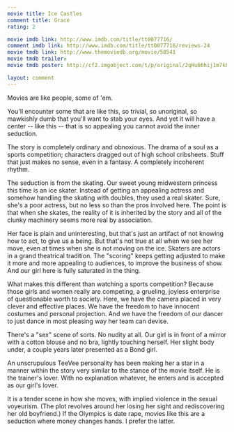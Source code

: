 ```yaml
---
movie title: Ice Castles
comment title: Grace
rating: 2

movie imdb link: http://www.imdb.com/title/tt0077716/
comment imdb link: http://www.imdb.com/title/tt0077716/reviews-24
movie tmdb link: http://www.themoviedb.org/movie/50541
movie tmdb trailer: 
movie tmdb poster: http://cf2.imgobject.com/t/p/original/2qHu66hij1m7kLcVqETRkpTeAo0.jpg

layout: comment
---
```


Movies are like people, some of 'em.

You'll encounter some that are like this, so trivial, so unoriginal, so mawkishly dumb that you'll want to stab your eyes. And yet it will have a center -- like this -- that is so appealing you cannot avoid the inner seduction.

The story is completely ordinary and obnoxious. The drama of a soul as a sports competition; characters dragged out of high school cribsheets. Stuff that just makes no sense, even in a fantasy. A completely incoherent rhythm.

The seduction is from the skating. Our sweet young midwestern princess this time is an ice skater. Instead of getting an appealing actress and somehow handling the skating with doubles, they used a real skater. Sure, she's a poor actress, but no less so than the pros involved here. The point is that when she skates, the reality of it is inherited by the story and all of the clunky machinery seems more real by association.

Her face is plain and uninteresting, but that's just an artifact of not knowing how to act, to give us a being. But that's not true at all when we see her move, even at times when she is not moving on the ice. Skaters are actors in a grand theatrical tradition. The "scoring" keeps getting adjusted to make it more and more appealing to audiences, to improve the business of show. And our girl here is fully saturated in the thing.

What makes this different than watching a sports competition? Because those girls and women really are competing, a grueling, joyless enterprise of questionable worth to society. Here, we have the camera placed in very clever and effective places. We have the freedom to have innocent costumes and personal projection. And we have the freedom of our dancer to just dance in most pleasing way her team can devise.

There's a "sex" scene of sorts. No nudity at all. Our girl is in front of a mirror with a cotton blouse and no bra, lightly touching herself. Her slight body under, a couple years later presented as a Bond girl.

An unscrupulous TeeVee personality has been making her a star in a manner within the story very similar to the stance of the movie itself. He is the trainer's lover. With no explanation whatever, he enters and is accepted as our girl's lover.

It is a tender scene in how she moves, with implied violence in the sexual voyeurism. (The plot revolves around her losing her sight and rediscovering her old boyfriend.) If the Olympics is date rape, movies like this are a seduction where money changes hands. I prefer the latter.